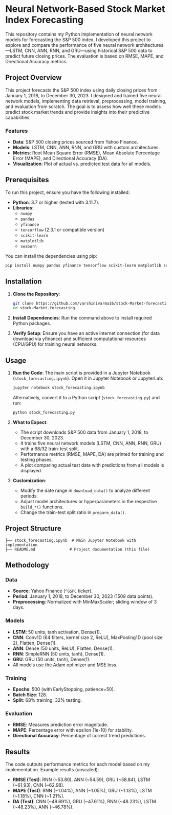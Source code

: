 # Neural Network-Based Stock Market Index Forecasting

This repository contains my Python implementation of neural network models for forecasting the S&P 500 index. I developed this project to explore and compare the performance of five neural network architectures—LSTM, CNN, ANN, RNN, and GRU—using historical S&P 500 data to predict future closing prices. The evaluation is based on RMSE, MAPE, and Directional Accuracy metrics.

## Project Overview

This project forecasts the S&P 500 index using daily closing prices from January 1, 2018, to December 30, 2023. I designed and trained five neural network models, implementing data retrieval, preprocessing, model training, and evaluation from scratch. The goal is to assess how well these models predict stock market trends and provide insights into their predictive capabilities.

### Features
- **Data**: S&P 500 closing prices sourced from Yahoo Finance.
- **Models**: LSTM, CNN, ANN, RNN, and GRU with custom architectures.
- **Metrics**: Root Mean Square Error (RMSE), Mean Absolute Percentage Error (MAPE), and Directional Accuracy (DA).
- **Visualization**: Plot of actual vs. predicted test data for all models.

## Prerequisites

To run this project, ensure you have the following installed:
- **Python**: 3.7 or higher (tested with 3.11.7).
- **Libraries**:
  - `numpy`
  - `pandas`
  - `yfinance`
  - `tensorflow` (2.3.1 or compatible version)
  - `scikit-learn`
  - `matplotlib`
  - `seaborn`

You can install the dependencies using pip:
```bash
pip install numpy pandas yfinance tensorflow scikit-learn matplotlib seaborn
```

## Installation

1. **Clone the Repository**:
   ```bash
   git clone https://github.com/varshinivarma16/stock-Market-forecasting.git
   cd stock-Market-forecasting
   ```

2. **Install Dependencies**:
   Run the command above to install required Python packages.

3. **Verify Setup**:
   Ensure you have an active internet connection (for data download via yfinance) and sufficient computational resources (CPU/GPU) for training neural networks.

## Usage

1. **Run the Code**:
   The main script is provided in a Jupyter Notebook (`stock_forecasting.ipynb`). Open it in Jupyter Notebook or JupyterLab:
   ```bash
   jupyter notebook stock_forecasting.ipynb
   ```
   Alternatively, convert it to a Python script (`stock_forecasting.py`) and run:
   ```bash
   python stock_forecasting.py
   ```

2. **What to Expect**:
   - The script downloads S&P 500 data from January 1, 2018, to December 30, 2023.
   - It trains five neural network models (LSTM, CNN, ANN, RNN, GRU) with a 68/32 train-test split.
   - Performance metrics (RMSE, MAPE, DA) are printed for training and testing phases.
   - A plot comparing actual test data with predictions from all models is displayed.

3. **Customization**:
   - Modify the date range in `download_data()` to analyze different periods.
   - Adjust model architectures or hyperparameters in the respective `build_*()` functions.
   - Change the train-test split ratio in `prepare_data()`.

## Project Structure

```
├── stock_forecasting.ipynb  # Main Jupyter Notebook with implementation
├── README.md               # Project documentation (this file)

```

## Methodology

### Data
- **Source**: Yahoo Finance (`^GSPC` ticker).
- **Period**: January 1, 2018, to December 30, 2023 (1509 data points).
- **Preprocessing**: Normalized with MinMaxScaler; sliding window of 3 days.

### Models
- **LSTM**: 50 units, tanh activation, Dense(1).
- **CNN**: Conv1D (64 filters, kernel size 2, ReLU), MaxPooling1D (pool size 2), Flatten, Dense(1).
- **ANN**: Dense (50 units, ReLU), Flatten, Dense(1).
- **RNN**: SimpleRNN (50 units, tanh), Dense(1).
- **GRU**: GRU (50 units, tanh), Dense(1).
- All models use the Adam optimizer and MSE loss.

### Training
- **Epochs**: 500 (with EarlyStopping, patience=50).
- **Batch Size**: 128.
- **Split**: 68% training, 32% testing.

### Evaluation
- **RMSE**: Measures prediction error magnitude.
- **MAPE**: Percentage error with epsilon (1e-10) for stability.
- **Directional Accuracy**: Percentage of correct trend predictions.

## Results

The code outputs performance metrics for each model based on my implementation. Example results (unscaled):
- **RMSE (Test)**: RNN (~53.80), ANN (~54.59), GRU (~58.84), LSTM (~61.93), CNN (~62.98).
- **MAPE (Test)**: RNN (~1.04%), ANN (~1.05%), GRU (~1.13%), LSTM (~1.18%), CNN (~1.21%).
- **DA (Test)**: CNN (~49.69%), GRU (~47.61%), RNN (~48.23%), LSTM (~48.23%), ANN (~46.78%).



